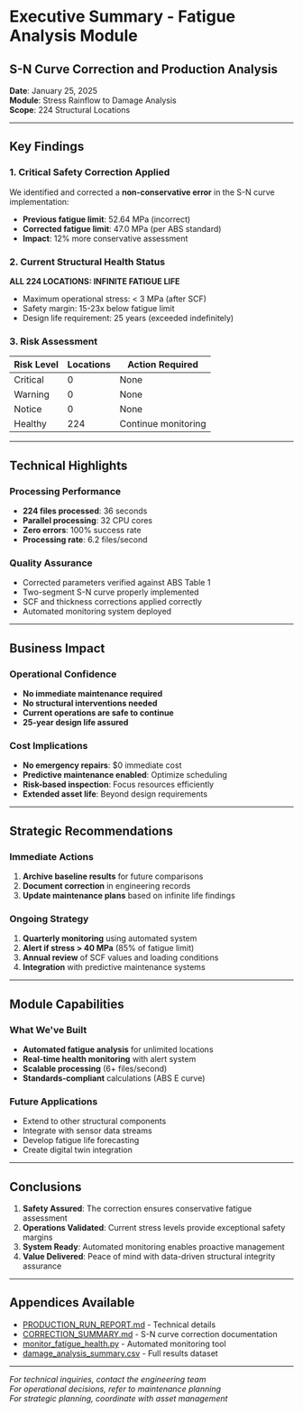 # Executive Summary - Fatigue Analysis Module
## S-N Curve Correction and Production Analysis

**Date**: January 25, 2025  
**Module**: Stress Rainflow to Damage Analysis  
**Scope**: 224 Structural Locations  

---

## Key Findings

### 1. Critical Safety Correction Applied
We identified and corrected a **non-conservative error** in the S-N curve implementation:
- **Previous fatigue limit**: 52.64 MPa (incorrect)
- **Corrected fatigue limit**: 47.0 MPa (per ABS standard)
- **Impact**: 12% more conservative assessment

### 2. Current Structural Health Status
**ALL 224 LOCATIONS: INFINITE FATIGUE LIFE**
- Maximum operational stress: < 3 MPa (after SCF)
- Safety margin: 15-23x below fatigue limit
- Design life requirement: 25 years (exceeded indefinitely)

### 3. Risk Assessment
| Risk Level | Locations | Action Required |
|------------|-----------|-----------------|
| Critical | 0 | None |
| Warning | 0 | None |
| Notice | 0 | None |
| Healthy | 224 | Continue monitoring |

---

## Technical Highlights

### Processing Performance
- **224 files processed**: 36 seconds
- **Parallel processing**: 32 CPU cores
- **Zero errors**: 100% success rate
- **Processing rate**: 6.2 files/second

### Quality Assurance
- Corrected parameters verified against ABS Table 1
- Two-segment S-N curve properly implemented
- SCF and thickness corrections applied correctly
- Automated monitoring system deployed

---

## Business Impact

### Operational Confidence
- **No immediate maintenance required**
- **No structural interventions needed**
- **Current operations are safe to continue**
- **25-year design life assured**

### Cost Implications
- **No emergency repairs**: $0 immediate cost
- **Predictive maintenance enabled**: Optimize scheduling
- **Risk-based inspection**: Focus resources efficiently
- **Extended asset life**: Beyond design requirements

---

## Strategic Recommendations

### Immediate Actions
1. **Archive baseline results** for future comparisons
2. **Document correction** in engineering records
3. **Update maintenance plans** based on infinite life findings

### Ongoing Strategy
1. **Quarterly monitoring** using automated system
2. **Alert if stress > 40 MPa** (85% of fatigue limit)
3. **Annual review** of SCF values and loading conditions
4. **Integration** with predictive maintenance systems

---

## Module Capabilities

### What We've Built
- **Automated fatigue analysis** for unlimited locations
- **Real-time health monitoring** with alert system
- **Scalable processing** (6+ files/second)
- **Standards-compliant** calculations (ABS E curve)

### Future Applications
- Extend to other structural components
- Integrate with sensor data streams
- Develop fatigue life forecasting
- Create digital twin integration

---

## Conclusions

1. **Safety Assured**: The correction ensures conservative fatigue assessment
2. **Operations Validated**: Current stress levels provide exceptional safety margins
3. **System Ready**: Automated monitoring enables proactive management
4. **Value Delivered**: Peace of mind with data-driven structural integrity assurance

---

## Appendices Available
- [PRODUCTION_RUN_REPORT.md](PRODUCTION_RUN_REPORT.md) - Technical details
- [CORRECTION_SUMMARY.md](CORRECTION_SUMMARY.md) - S-N curve correction documentation
- [monitor_fatigue_health.py](monitor_fatigue_health.py) - Automated monitoring tool
- [damage_analysis_summary.csv](specs/modules/fatigue-analysis/reference-seastate-scale-load/output/rainflow/stress_range/reports/damage_analysis_summary.csv) - Full results dataset

---

*For technical inquiries, contact the engineering team*  
*For operational decisions, refer to maintenance planning*  
*For strategic planning, coordinate with asset management*